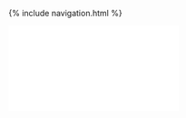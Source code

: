 {% include navigation.html %}



<iframe frameborder=“0” width=“100%” height=“500px” src=“https://replit.com/@kamyamahendru/cat?embed=true” > </iframe>
